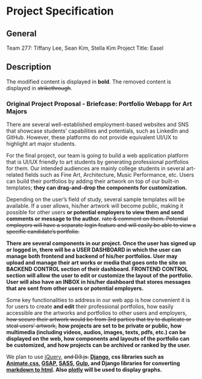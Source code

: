 # Project Specification

## General
Team 277: Tiffany Lee, Sean Kim, Stella Kim
Project Title: Easel

## Description
The modified content is displayed in **bold**. The removed content is displayed in ~~strikethrough~~.

### Original Project Proposal - Briefcase: Portfolio Webapp for Art Majors

There are several well-established employment-based websites and SNS that showcase students’ capabilities and potentials, such as LinkedIn and GitHub. However, these platforms do not provide equivalent UI/UX to highlight art major students.

For the final project, our team is going to build a web application platform that is UI/UX friendly to art students by generating professional portfolios for them. Our intended audiences are mainly college students in several art-related fields such as Fine Art, Architecture, Music Performance, etc. Users can build their portfolios by adding their artwork on top of our built-in templates; **they can drag-and-drop the components for customization.**

Depending on the user’s field of study, several sample templates will be available. If a user allows, his/her artwork will become public, making it possible for other users **or potential employers to view them and send comments or message to the author.** ~~rate & comment on them. Potential employers will have a separate login feature and will easily be able to view a specific candidate’s portfolio.~~

**There are several components in our project. Once the user has signed up or logged in, there will be a USER DASHBOARD in which the user can manage both frontend and backend of his/her portfolios. User may upload and manage their art works or media that goes onto the site on BACKEND CONTROL section of their dashboard. FRONTEND CONTROL section will allow the user to edit or customize the layout of the portfolio. User will also have an INBOX in his/her dashboard that stores messages that are sent from other users or potential employers.**

Some key functionalities to address in our web app is how convenient it is for users to create **and edit** their professional portfolios, how easily accessible are the artworks and portfolios to other users and employers, ~~how secure their artwork would be from 3rd parties that try to duplicate or steal users’ artwork,~~ **how projects are set to be private or public, how multimedia (including videos, audios, images, texts, pdfs, etc.) can be displayed on the web, how components and layouts of the portfolio can be customized, and how projects can be archived or ranked by the user.**

We plan to use [jQuery](https://jquery.com/), ~~and D3.js.~~ **[Django](https://www.djangoproject.com/), css libraries such as [Animate.css](https://daneden.github.io/animate.css/), [GSAP](https://greensock.com/gsap), [SASS](sass-lang.com/), [Gulp](https://gulpjs.com/), and Django libraries for converting [markdown to html](https://github.com/klen/django_markdown). Also [plotly](https://plot.ly/) will be used to display graphs.**
